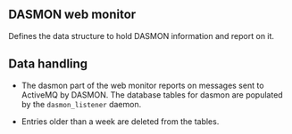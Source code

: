 DASMON web monitor
-----------------

Defines the data structure to hold DASMON information and report on it.


## Data handling
- The dasmon part of the web monitor reports on messages sent to ActiveMQ
by DASMON. The database tables for dasmon are populated by the `dasmon_listener` daemon.

- Entries older than a week are deleted from the tables.